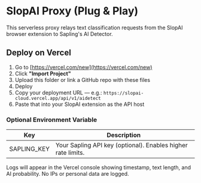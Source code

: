 # SlopAI Proxy (Plug & Play)
This serverless proxy relays text classification requests from the SlopAI browser extension to Sapling's AI Detector.

## Deploy on Vercel
1. Go to [https://vercel.com/new](https://vercel.com/new)
2. Click **"Import Project"**
3. Upload this folder or link a GitHub repo with these files
4. Deploy
5. Copy your deployment URL — e.g.:
   `https://slopai-cloud.vercel.app/api/v1/aidetect`
6. Paste that into your SlopAI extension as the API host

### Optional Environment Variable
| Key | Description |
|-----|--------------|
| SAPLING_KEY | Your Sapling API key (optional). Enables higher rate limits. |

Logs will appear in the Vercel console showing timestamp, text length, and AI probability. No IPs or personal data are logged.
